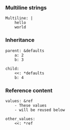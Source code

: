 ### Multiline strings

    Multiline: |
        hello
        world

### Inheritance

    parent: &defaults
        a: 2
        b: 3

    child:
        <<: *defaults
        b: 4

### Reference content

    values: &ref
        - These values
        - will be reused below

    other_values:
        <<: *ref
